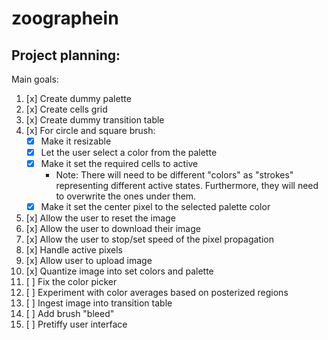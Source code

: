 # zoographein

## Project planning:

Main goals:

1. [x] Create dummy palette
1. [x] Create cells grid
1. [x] Create dummy transition table
1. [x] For circle and square brush:
   - [x] Make it resizable
   - [x] Let the user select a color from the palette
   - [x] Make it set the required cells to active
     - Note: There will need to be different "colors" as "strokes" representing different active states. Furthermore, they will need to overwrite the ones under them.
   - [x] Make it set the center pixel to the selected palette color
1. [x] Allow the user to reset the image
1. [x] Allow the user to download their image
1. [x] Allow the user to stop/set speed of the pixel propagation
1. [x] Handle active pixels
1. [x] Allow user to upload image
1. [x] Quantize image into set colors and palette
1. [ ] Fix the color picker
1. [ ] Experiment with color averages based on posterized regions
1. [ ] Ingest image into transition table
1. [ ] Add brush "bleed"
1. [ ] Pretiffy user interface
